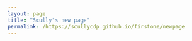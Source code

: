 ```yaml
---
layout: page
title: "Scully's new page"
permalink: /https://scullycdp.github.io/firstone/newpage
---
```

